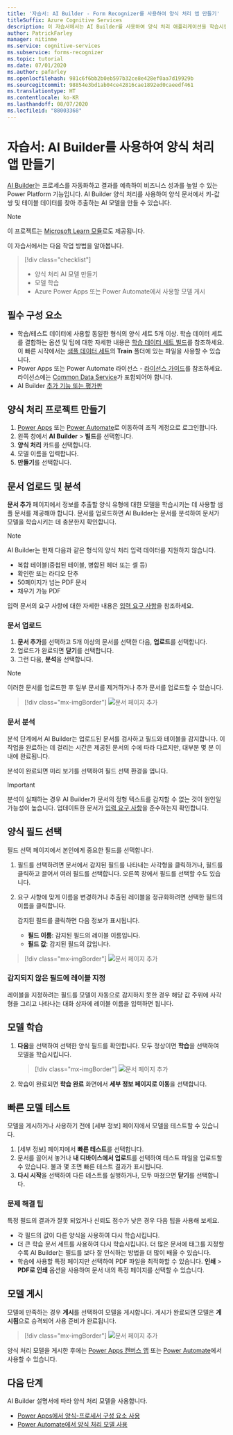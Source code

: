 ```yaml
---
title: '자습서: AI Builder - Form Recognizer를 사용하여 양식 처리 앱 만들기'
titleSuffix: Azure Cognitive Services
description: 이 자습서에서는 AI Builder를 사용하여 양식 처리 애플리케이션을 학습시킵니다.
author: PatrickFarley
manager: nitinme
ms.service: cognitive-services
ms.subservice: forms-recognizer
ms.topic: tutorial
ms.date: 07/01/2020
ms.author: pafarley
ms.openlocfilehash: 981c6f6bb2b0eb597b32ce8e428ef0aa7d19929b
ms.sourcegitcommit: 98854e3bd1ab04ce42816cae1892ed0caeedf461
ms.translationtype: HT
ms.contentlocale: ko-KR
ms.lasthandoff: 08/07/2020
ms.locfileid: "88003368"
---
```

# <a name="tutorial-create-a-form-processing-app-with-ai-builder"></a>자습서: AI Builder를 사용하여 양식 처리 앱 만들기

[AI Builder](https://docs.microsoft.com/ai-builder/overview)는 프로세스를 자동화하고 결과를 예측하여 비즈니스 성과를 높일 수 있는 Power Platform 기능입니다. AI Builder 양식 처리를 사용하여 양식 문서에서 키-값 쌍 및 테이블 데이터를 찾아 추출하는 AI 모델을 만들 수 있습니다.

> [!NOTE]
> 이 프로젝트는 [Microsoft Learn 모듈](https://docs.microsoft.com/learn/modules/get-started-with-form-processing/)로도 제공됩니다.

이 자습서에서는 다음 작업 방법을 알아봅니다.

> [!div class="checklist"]
> * 양식 처리 AI 모델 만들기
> * 모델 학습
> * Azure Power Apps 또는 Power Automate에서 사용할 모델 게시

## <a name="prerequisites"></a>필수 구성 요소

* 학습/테스트 데이터에 사용할 동일한 형식의 양식 세트 5개 이상. 학습 데이터 세트를 결합하는 옵션 및 팁에 대한 자세한 내용은 [학습 데이터 세트 빌드](./build-training-data-set.md)를 참조하세요. 이 빠른 시작에서는 [샘플 데이터 세트](https://go.microsoft.com/fwlink/?linkid=2128080)의 **Train** 폴더에 있는 파일을 사용할 수 있습니다.
* Power Apps 또는 Power Automate 라이선스 - [라이선스 가이드](https://go.microsoft.com/fwlink/?linkid=2085130)를 참조하세요. 라이선스에는 [Common Data Service](https://powerplatform.microsoft.com/en-us/common-data-service/)가 포함되어야 합니다.
* AI Builder [추가 기능 또는 평가판](https://go.microsoft.com/fwlink/?LinkId=2113956&clcid=0x409)


## <a name="create-a-form-processing-project"></a>양식 처리 프로젝트 만들기

1. [Power Apps](https://make.powerapps.com/) 또는 [Power Automate](https://flow.microsoft.com/signin)로 이동하여 조직 계정으로 로그인합니다.
1. 왼쪽 창에서 **AI Builder** > **빌드**를 선택합니다.
1. **양식 처리** 카드를 선택합니다.
1. 모델 이름을 입력합니다.
1. **만들기**를 선택합니다.

## <a name="upload-and-analyze-documents"></a>문서 업로드 및 분석

**문서 추가** 페이지에서 정보를 추출할 양식 유형에 대한 모델을 학습시키는 데 사용할 샘플 문서를 제공해야 합니다. 문서를 업로드하면 AI Builder는 문서를 분석하여 문서가 모델을 학습시키는 데 충분한지 확인합니다.

> [!NOTE]
> AI Builder는 현재 다음과 같은 형식의 양식 처리 입력 데이터를 지원하지 않습니다.
>
> - 복합 테이블(중첩된 테이블, 병합된 헤더 또는 셀 등)
> - 확인란 또는 라디오 단추
> - 50페이지가 넘는 PDF 문서
> - 채우기 가능 PDF
>
> 입력 문서의 요구 사항에 대한 자세한 내용은 [입력 요구 사항](./overview.md#input-requirements)을 참조하세요.

### <a name="upload-your-documents"></a>문서 업로드

1. **문서 추가**를 선택하고 5개 이상의 문서를 선택한 다음, **업로드**를 선택합니다.
1. 업로드가 완료되면 **닫기**를 선택합니다.
1. 그런 다음, **분석**을 선택합니다.

> [!NOTE] 
> 이러한 문서를 업로드한 후 일부 문서를 제거하거나 추가 문서를 업로드할 수 있습니다.

> [!div class="mx-imgBorder"]
> ![문서 페이지 추가](./media/tutorial-ai-builder/add-documents-page.png)

### <a name="analyze-your-documents"></a>문서 분석

분석 단계에서 AI Builder는 업로드된 문서를 검사하고 필드와 테이블을 감지합니다. 이 작업을 완료하는 데 걸리는 시간은 제공된 문서의 수에 따라 다르지만, 대부분 몇 분 이내에 완료됩니다.

분석이 완료되면 미리 보기를 선택하여 필드 선택 환경을 엽니다.

> [!IMPORTANT]
> 분석이 실패하는 경우 AI Builder가 문서의 정형 텍스트를 감지할 수 없는 것이 원인일 가능성이 높습니다. 업데이트한 문서가 [입력 요구 사항](./overview.md#input-requirements)을 준수하는지 확인합니다.

## <a name="select-your-form-fields"></a>양식 필드 선택

필드 선택 페이지에서 본인에게 중요한 필드를 선택합니다.

1. 필드를 선택하려면 문서에서 감지된 필드를 나타내는 사각형을 클릭하거나, 필드를 클릭하고 끌어서 여러 필드를 선택합니다. 오른쪽 창에서 필드를 선택할 수도 있습니다.
1. 요구 사항에 맞게 이름을 변경하거나 추출된 레이블을 정규화하려면 선택한 필드의 이름을 클릭합니다.

    감지된 필드를 클릭하면 다음 정보가 표시됩니다.

    - **필드 이름**: 감지된 필드의 레이블 이름입니다.
    - **필드 값**: 감지된 필드의 값입니다.

> [!div class="mx-imgBorder"]
> ![문서 페이지 추가](./media/tutorial-ai-builder/select-fields-page.png)

### <a name="label-undetected-fields"></a>감지되지 않은 필드에 레이블 지정

레이블을 지정하려는 필드를 모델이 자동으로 감지하지 못한 경우 해당 값 주위에 사각형을 그리고 나타나는 대화 상자에 레이블 이름을 입력하면 됩니다.

## <a name="train-your-model"></a>모델 학습

1. **다음**을 선택하여 선택한 양식 필드를 확인합니다. 모두 정상이면 **학습**을 선택하여 모델을 학습시킵니다.

    > [!div class="mx-imgBorder"]
    > ![문서 페이지 추가](./media/tutorial-ai-builder/summary-train-page.png)
1. 학습이 완료되면 **학습 완료** 화면에서 **세부 정보 페이지로 이동**을 선택합니다.
## <a name="quick-test-your-model"></a>빠른 모델 테스트

모델을 게시하거나 사용하기 전에 [세부 정보] 페이지에서 모델을 테스트할 수 있습니다.

1. [세부 정보] 페이지에서 **빠른 테스트**를 선택합니다.
2. 문서를 끌어서 놓거나 **내 디바이스에서 업로드**를 선택하여 테스트 파일을 업로드할 수 있습니다. 불과 몇 초면 빠른 테스트 결과가 표시됩니다.
3. **다시 시작**을 선택하여 다른 테스트를 실행하거나, 모두 마쳤으면 **닫기**를 선택합니다.

### <a name="troubleshooting-tips"></a>문제 해결 팁

특정 필드의 결과가 잘못 되었거나 신뢰도 점수가 낮은 경우 다음 팁을 사용해 보세요.

- 각 필드의 값이 다른 양식을 사용하여 다시 학습시킵니다.
- 더 큰 학습 문서 세트를 사용하여 다시 학습시킵니다. 더 많은 문서에 태그를 지정할수록 AI Builder는 필드를 보다 잘 인식하는 방법을 더 많이 배울 수 있습니다.
- 학습에 사용할 특정 페이지만 선택하여 PDF 파일을 최적화할 수 있습니다. **인쇄** > **PDF로 인쇄** 옵션을 사용하여 문서 내의 특정 페이지를 선택할 수 있습니다.

## <a name="publish-your-model"></a>모델 게시

모델에 만족하는 경우 **게시**를 선택하여 모델을 게시합니다. 게시가 완료되면 모델은 **게시됨**으로 승격되어 사용 준비가 완료됩니다.

> [!div class="mx-imgBorder"]
> ![문서 페이지 추가](./media/tutorial-ai-builder/model-page.png)

양식 처리 모델을 게시한 후에는 [Power Apps 캔버스 앱](https://docs.microsoft.com/ai-builder/form-processor-component-in-powerapps) 또는 [Power Automate](https://docs.microsoft.com/ai-builder/form-processing-model-in-flow)에서 사용할 수 있습니다.

## <a name="next-steps"></a>다음 단계

AI Builder 설명서에 따라 양식 처리 모델을 사용합니다.

* [Power Apps에서 양식-프로세서 구성 요소 사용](https://docs.microsoft.com/ai-builder/form-processor-component-in-powerapps)
* [Power Automate에서 양식 처리 모델 사용](https://docs.microsoft.com/ai-builder/form-processing-model-in-flow)